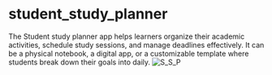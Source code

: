 # student_study_planner
The Student study planner  app helps learners organize their academic activities,  schedule study sessions, and manage deadlines effectively. It can be a physical notebook, a digital app, or a customizable template where students break down their goals into daily.
![S_S_P](https://github.com/user-attachments/assets/db660d77-5c5e-487c-9cf3-dcac1b1fc364)
